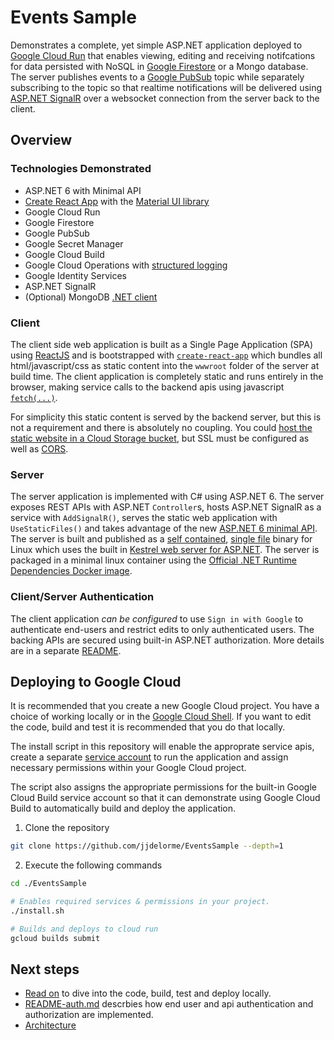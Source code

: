 # Events Sample

Demonstrates a complete, yet simple ASP.NET application deployed to [Google Cloud Run](https://cloud.google.com/run/docs/) that enables viewing, editing and receiving notifcations for data persisted with NoSQL in [Google Firestore](https://cloud.google.com/firestore#section-4) or a Mongo database.  The server publishes events to a [Google PubSub](https://cloud.google.com/pubsub#section-5) topic while separately subscribing to the topic so that realtime notifications will be delivered using [ASP.NET SignalR](https://dotnet.microsoft.com/apps/aspnet/signalr) over a websocket connection from the server back to the client.

## Overview
### Technologies Demonstrated

* ASP.NET 6 with Minimal API
* [Create React App](https://github.com/facebook/create-react-app) with the [Material UI library](https://mui.com/)
* Google Cloud Run
* Google Firestore
* Google PubSub
* Google Secret Manager 
* Google Cloud Build
* Google Cloud Operations with [structured logging](https://cloud.google.com/logging/docs/structured-logging)
* Google Identity Services
* ASP.NET SignalR
* (Optional) MongoDB [.NET client](https://docs.microsoft.com/en-us/aspnet/core/tutorials/first-mongo-app?view=aspnetcore-6.0&tabs=visual-studio-code) 

### Client
The client side web application is built as a Single Page Application (SPA) using [ReactJS](https://reactjs.org) and is bootstrapped with [`create-react-app`](https://create-react-app.dev/) which bundles all html/javascript/css as static content into the `wwwroot` folder of the server at build time.  The client application is completely static and runs entirely in the browser, making service calls to the backend apis using javascript [`fetch(...)`](https://developer.mozilla.org/en-US/docs/Web/API/Fetch_API/Using_Fetch).  

For simplicity this static content is served by the backend server, but this is not a requirement and there is absolutely no coupling.  You could [host the static website in a Cloud Storage bucket](https://cloud.google.com/storage/docs/hosting-static-website), but SSL must be configured as well as [CORS](https://developer.mozilla.org/en-US/docs/Web/HTTP/CORS).

### Server

The server application is implemented with C# using ASP.NET 6.  The server exposes REST APIs with ASP.NET `Controller`s, hosts ASP.NET SignalR as a service with `AddSignalR()`, serves the static web application with `UseStaticFiles()` and takes advantage of the new [ASP.NET 6 minimal API](https://docs.microsoft.com/en-us/aspnet/core/fundamentals/minimal-apis?view=aspnetcore-6.0).  The server is built and published as a [self contained](https://docs.microsoft.com/en-us/dotnet/core/deploying/), [single file](https://docs.microsoft.com/en-us/dotnet/core/deploying/single-file) binary for Linux which uses the built in [Kestrel web server for ASP.NET](https://docs.microsoft.com/en-us/aspnet/core/fundamentals/servers/kestrel?view=aspnetcore-6.0).  The server is packaged in a minimal linux container using the [Official .NET Runtime Dependencies Docker image](https://hub.docker.com/_/microsoft-dotnet-runtime-deps/).

### Client/Server Authentication
The client application _can be configured_ to use `Sign in with Google` to authenticate end-users and restrict edits to only authenticated users.  The backing APIs are secured using built-in ASP.NET authorization.  More details are in a separate [README](./assets/README-auth.md).

## Deploying to Google Cloud

It is recommended that you create a new Google Cloud project.  You have a choice of working locally or in the [Google Cloud Shell](https://console.cloud.google.com/home/dashboard?cloudshell=true). If you want to edit the code, build and test it is recommended that you do that locally.

The install script in this repository will enable the approprate service apis, create a separate [service account](https://cloud.google.com/iam/docs/service-accounts) to run the application and assign necessary permissions within your Google Cloud project.  

The script also assigns the appropriate permissions for the built-in Google Cloud Build service account so that it can demonstrate using Google Cloud Build to automatically build and deploy the application.

1. Clone the repository
```bash
git clone https://github.com/jjdelorme/EventsSample --depth=1
```
2. Execute the following commands
```bash
cd ./EventsSample

# Enables required services & permissions in your project.
./install.sh

# Builds and deploys to cloud run
gcloud builds submit
```
## Next steps
* [Read on](./assets/README-dev.md) to dive into the code, build, test and deploy locally.
* [README-auth.md](./assets/README-auth.md) descrbies how end user and api authentication and authorization are implemented.
* [Architecture](./assets/README-architecture.md)
